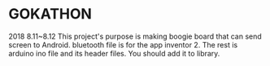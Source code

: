 # GOKATHON
2018 8.11~8.12
This project's purpose is making boogie board that can send screen to Android.
bluetooth file is for the app inventor 2.
The rest is arduino ino file and its header files. You should add it to library.
